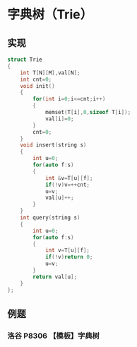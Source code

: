 # 字典树（Trie）

## 实现

```cpp
struct Trie
{
	int T[N][M],val[N];
	int cnt=0;
	void init()
	{
		for(int i=0;i<=cnt;i++)
		{
			memset(T[i],0,sizeof T[i]);
			val[i]=0;
		}
		cnt=0;
	}
	void insert(string s)
	{
		int u=0;
		for(auto f:s)
		{
			int &v=T[u][f];
			if(!v)v=++cnt;
			u=v;
			val[u]++;
		}
	}
	int query(string s)
	{
		int u=0;
		for(auto f:s)
		{
			int v=T[u][f];
			if(!v)return 0;
			u=v;
		}
		return val[u];
	}
};
```

## 例题

### 洛谷 P8306 【模板】字典树

<Problem id="P8306" />

